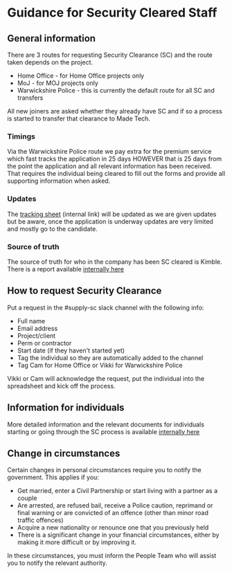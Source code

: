 # Guidance for Security Cleared Staff

## General information
There are 3 routes for requesting Security Clearance (SC) and the route taken depends on the project.
- Home Office - for Home Office projects only
- MoJ - for MOJ projects only
- Warwickshire Police - this is currently the default route for all SC and transfers

All new joiners are asked whether they already have SC and if so a process is started to transfer that clearance to Made Tech.

### Timings
Via the Warwickshire Police route we pay extra for the premium service which fast tracks the application in 25 days HOWEVER that is 25 days from the point the application and all relevant information has been received. That requires the individual being cleared to fill out the forms and provide all supporting information when asked.

### Updates
The [tracking sheet](https://docs.google.com/spreadsheets/d/19pQ9r3HI44oYv6nDKtteXGIkdtMla_8X/edit#gid=1771661157) (internal link) will be updated as we are given updates but be aware, once the application is underway updates are very limited and mostly go to the candidate.

### Source of truth
The source of truth for who in the company has been SC cleared is Kimble. There is a report available [internally here](https://madetech.lightning.force.com/lightning/r/Report/00O8e000001BAVhEAO/view)


## How to request Security Clearance
Put a request in the #supply-sc slack channel with the following info:
- Full name
- Email address
- Project/client
- Perm or contractor
- Start date (if they haven't started yet)
- Tag the individual so they are automatically added to the channel
- Tag Cam for Home Office or Vikki for Warwickshire Police

Vikki or Cam will acknowledge the request, put the individual into the spreadsheet and kick off the process.


## Information for individuals
More detailed information and the relevant documents for individuals starting or going through the SC process is available [internally here](https://drive.google.com/drive/folders/1hSax2iN6sE3EQJ7bWEe4xQCKhj-Dum2z)


## Change in circumstances
Certain changes in personal circumstances require you to notify the government. This applies if you:
- Get married, enter a Civil Partnership or start living with a partner as a couple
- Are arrested, are refused bail, receive a Police caution, reprimand or final warning or are convicted of an offence (other than minor road traffic offences)
- Acquire a new nationality or renounce one that you previously held
- There is a significant change in your financial circumstances, either by making it more difficult or by improving it. 

In these circumstances, you must inform the People Team who will assist you to notify the relevant authority.
